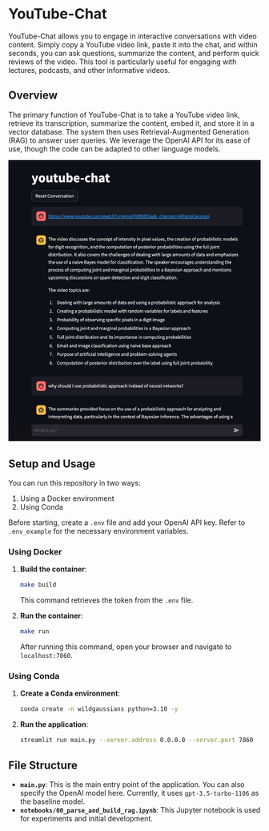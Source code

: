 # YouTube-Chat

YouTube-Chat allows you to engage in interactive conversations with video content. Simply copy a YouTube video link, paste it into the chat, and within seconds, you can ask questions, summarize the content, and perform quick reviews of the video. This tool is particularly useful for engaging with lectures, podcasts, and other informative videos.

## Overview

The primary function of YouTube-Chat is to take a YouTube video link, retrieve its transcription, summarize the content, embed it, and store it in a vector database. The system then uses Retrieval-Augmented Generation (RAG) to answer user queries. We leverage the OpenAI API for its ease of use, though the code can be adapted to other language models.

![YouTube-Chat Screenshot](assets/youtube_chat_screanshot.png)

## Setup and Usage

You can run this repository in two ways:
1. Using a Docker environment
2. Using Conda

Before starting, create a `.env` file and add your OpenAI API key. Refer to `.env_example` for the necessary environment variables.

### Using Docker

1. **Build the container**:
   ```sh
   make build
   ```
   This command retrieves the token from the `.env` file.

2. **Run the container**:
   ```sh
   make run
   ```
   After running this command, open your browser and navigate to `localhost:7860`.

### Using Conda

1. **Create a Conda environment**:
   ```sh
   conda create -n wildgaussians python=3.10 -y
   ```

2. **Run the application**:
   ```sh
   streamlit run main.py --server.address 0.0.0.0 --server.port 7860
   ```

## File Structure

- **`main.py`**: This is the main entry point of the application. You can also specify the OpenAI model here. Currently, it uses `gpt-3.5-turbo-1106` as the baseline model.
- **`notebooks/00_parse_and_build_rag.ipynb`**: This Jupyter notebook is used for experiments and initial development.